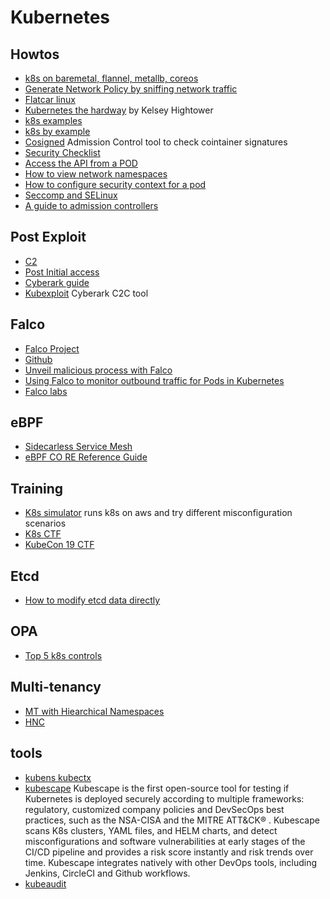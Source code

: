 # Kubernetes

## Howtos
* [k8s on baremetal, flannel, metallb, coreos](https://www.marcolancini.it/2021/blog-kubernetes-lab-baremetal/)
* [Generate Network Policy by sniffing network traffic](https://itnext.io/generating-kubernetes-network-policies-by-sniffing-network-traffic-6d5135fe77db)
* [Flatcar linux](https://www.rkatz.xyz/post/2020-09-13-flatcar/)
* [Kubernetes the hardway](https://github.com/kelseyhightower/kubernetes-the-hard-way) by Kelsey Hightower
* [k8s examples](https://github.com/knelasevero/kubernetes-examples)
* [k8s by example](https://kubebyexample.com/)
* [Cosigned](https://github.com/dlorenc/cosigned) Admission Control tool to check cointainer signatures
* [Security Checklist](https://github.com/Vinum-Security/kubernetes-security-checklist)
* [Access the API from a POD](https://kubernetes.io/docs/tasks/run-application/access-api-from-pod/)
* [How to view network namespaces](https://www.packetcoders.io/how-to-view-the-network-namespaces-in-kubernetes/)
* [How to configure security context for a pod](https://kubernetes.io/docs/tasks/configure-pod-container/security-context/)
* [Seccomp and SELinux](https://jhrozek.wordpress.com/2021/05/25/prevent-cve-exploits-in-your-kubernetes-cluster-with-seccomp-and-selinux-profiles/amp/)
* [A guide to admission controllers](https://kubernetes.io/blog/2019/03/21/a-guide-to-kubernetes-admission-controllers/)


## Post Exploit
* [C2](https://github.com/cyberark/kubesploit)
* [Post Initial access](https://medium.com/swlh/kubernetes-attack-path-part-2-post-initial-access-1e27aabda36d)
* [Cyberark guide](https://www.cyberark.com/resources/threat-research-blog/kubernetes-pentest-methodology-part-3)
* [Kubexploit](https://github.com/cyberark/kubesploit) Cyberark C2C tool


## Falco
* [Falco Project](https://falco.org/docs/)
* [Github](https://github.com/falcosecurity/falco)
* [Unveil malicious process with Falco](https://sysdig.com/blog/unveil-processes-falco-cloud/)
* [Using Falco to monitor outbound traffic for Pods in Kubernetes](https://www.rkatz.xyz/post/2021-04-16-falco-network-monitoring/)
* [Falco labs](https://falco.org/labs/)

## eBPF
* [Sidecarless Service Mesh](https://thenewstack.io/how-ebpf-streamlines-the-service-mesh/)
* [eBPF CO RE Reference Guide](https://nakryiko.com/posts/bpf-core-reference-guide/)

## Training
* [K8s simulator](https://github.com/kubernetes-simulator/simulator) runs k8s on aws and try different misconfiguration scenarios
* [K8s CTF](https://github.com/quarkslab/minik8s-ctf)
* [KubeCon 19 CTF](https://securekubernetes.com/)


## Etcd
* [How to modify etcd data directly](https://medium.com/flant-com/modifying-kubernetes-etcd-data-ed3d4bb42379)

## OPA
* [Top 5 k8s controls](https://blog.styra.com/blog/open-policy-agent-the-top-5-kubernetes-admission-control-policies)

## Multi-tenancy
* [MT with Hiearchical Namespaces](https://engineering.mercari.com/blog/entry/20210930-scaling-kubernetes-tenant-management-with-hierarchical-namespaces-controller/)
* [HNC](https://kubernetes.io/blog/2020/08/14/introducing-hierarchical-namespaces/)


## tools
* [kubens kubectx](https://github.com/ahmetb/kubectx)
* [kubescape](https://github.com/armosec/kubescape)
Kubescape is the first open-source tool for testing if Kubernetes is deployed securely according to multiple frameworks: regulatory, customized company policies and DevSecOps best practices, such as the NSA-CISA and the MITRE ATT&CK® .
Kubescape scans K8s clusters, YAML files, and HELM charts, and detect misconfigurations and software vulnerabilities at early stages of the CI/CD pipeline and provides a risk score instantly and risk trends over time. Kubescape integrates natively with other DevOps tools, including Jenkins, CircleCI and Github workflows.
* [kubeaudit](https://github.com/Shopify/kubeaudit)


